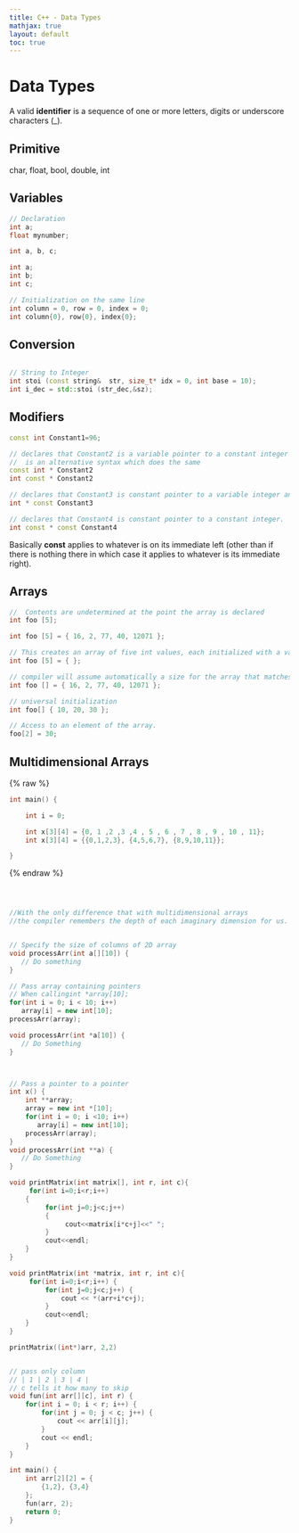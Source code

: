 ```yaml
---
title: C++ - Data Types
mathjax: true
layout: default
toc: true
---
```


# Data Types




A valid **identifier** is a sequence of one or more letters, digits or underscore characters (_).

## Primitive

char, float, bool, double, int


## Variables

```cpp
// Declaration
int a;
float mynumber;

int a, b, c;

int a;
int b;
int c;

// Initialization on the same line
int column = 0, row = 0, index = 0;
int column{0}, row{0}, index{0};
```



## Conversion

```cpp

// String to Integer
int stoi (const string&  str, size_t* idx = 0, int base = 10);
int i_dec = std::stoi (str_dec,&sz);


```



## Modifiers


```cpp
const int Constant1=96;

// declares that Constant2 is a variable pointer to a constant integer and
//  is an alternative syntax which does the same
const int * Constant2
int const * Constant2

// declares that Constant3 is constant pointer to a variable integer and
int * const Constant3

// declares that Constant4 is constant pointer to a constant integer.
int const * const Constant4

```

 Basically **const** applies to whatever is on its immediate left (other than if there is nothing there in which case it applies to whatever is its immediate right).



## Arrays


```cpp
//  Contents are undetermined at the point the array is declared
int foo [5];

int foo [5] = { 16, 2, 77, 40, 12071 }; 

// This creates an array of five int values, each initialized with a value of zero:
int foo [5] = { }; 

// compiler will assume automatically a size for the array that matches the number of values included between the braces {}:
int foo [] = { 16, 2, 77, 40, 12071 };

// universal initialization
int foo[] { 10, 20, 30 };

// Access to an element of the array.
foo[2] = 30;        

```

## Multidimensional Arrays


{% raw %}
```cpp
int main() {

    int i = 0;

    int x[3][4] = {0, 1 ,2 ,3 ,4 , 5 , 6 , 7 , 8 , 9 , 10 , 11};
    int x[3][4] = {{0,1,2,3}, {4,5,6,7}, {8,9,10,11}};

}
```
{% endraw %}


```cpp



//With the only difference that with multidimensional arrays 
//the compiler remembers the depth of each imaginary dimension for us.


// Specify the size of columns of 2D array
void processArr(int a[][10]) {
   // Do something
}

// Pass array containing pointers
// When callingint *array[10];
for(int i = 0; i < 10; i++)
   array[i] = new int[10];
processArr(array);

void processArr(int *a[10]) {
   // Do Something
}



// Pass a pointer to a pointer
int x() {
    int **array;
    array = new int *[10];
    for(int i = 0; i <10; i++)
       array[i] = new int[10];
    processArr(array);
}
void processArr(int **a) {
   // Do Something
}

void printMatrix(int matrix[], int r, int c){
     for(int i=0;i<r;i++)
    {
         for(int j=0;j<c;j++)
         {
              cout<<matrix[i*c+j]<<" ";   
         }   
         cout<<endl;
    }   
}

void printMatrix(int *matrix, int r, int c){
     for(int i=0;i<r;i++) {
         for(int j=0;j<c;j++) {
             cout << *(arr+i*c+j);
         }   
         cout<<endl;
    }   
}

printMatrix((int*)arr, 2,2)


// pass only column
// | 1 | 2 | 3 | 4 |
// c tells it how many to skip
void fun(int arr[][c], int r) {
    for(int i = 0; i < r; i++) {
        for(int j = 0; j < c; j++) {
            cout << arr[i][j];
        }
        cout << endl;
    }
}

int main() {
    int arr[2][2] = {
        {1,2}, {3,4}
    };
    fun(arr, 2);
    return 0;
}
```